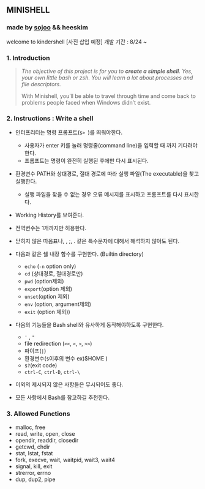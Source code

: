 MINISHELL
---
### made by [sojoo](https://github.com/zoovely) && heeskim
  welcome to kindershell
  [사진 삽입 예정]
  개발 기간 : 8/24 ~


### 1. Introduction
> *The objective of this project is for you to **create a simple shell**. Yes, your own little bash or zsh. You will learn a lot about processes and file descriptors.*
>
> With Minishell, you’ll be able to travel through time and come back to problems people faced when Windows didn’t exist.



### 2. Instructions : Write a shell

- 인터프리터는 명령 프롬프트(`$> `)를 띄워야한다.
  - 사용자가 enter 키를 눌러 명령줄(command line)을 입력할 때 까지 기다려야 한다.
  - 프롬프트는 명령이 완전히 실행된 후에만 다시 표시된다.

- 환경변수 PATH와 상대경로, 절대 경로에 따라 실행 파일(The executable)을 찾고 실행한다.
  - 실행 파일을 찾을 수 없는 경우 오류 메시지를 표시하고 프롬프트를 다시 표시한다.

- Working History를 보여준다.

- 전역변수는 1개까지만 허용한다.

- 닫히지 않은 따옴표나, \, ;, . 같은 특수문자에 대해서 해석하지 않아도 된다.

- 다음과 같은 쉘 내장 함수를 구현한다. (Builtin directory)
  - `echo` (`-n` option only)
  - `cd` (상대경로, 절대경로만)
  - `pwd` (option제외)
  - `export`(option 제외)
  - `unset`(option 제외)
  - `env` (option, argument제외)
  - `exit` (option 제외))

- 다음의 기능들을 Bash shell와 유사하게 동작해야하도록 구현한다.
  - `'` , `"`
  - file redirection (`<<`, `<`, `>`, `>>`)
  - 파이프(`|`) 
  - 환경변수(`$`이후의 변수 ex)$HOME )
  - `$?`(exit code)
  - `ctrl-C`, `ctrl-D`, `ctrl-\`

- 이외의 제시되지 않은 사항들은 무시되어도 좋다.
- 모든 사항에서 Bash를 참고하길 추천한다.
  

### 3. Allowed Functions

- malloc, free
- read, write, open, close
- opendir, readdir, closedir
- getcwd, chdir
- stat, lstat, fstat
- fork, execve, wait, waitpid, wait3, wait4
- signal, kill, exit
- strerror, errno
- dup, dup2, pipe



